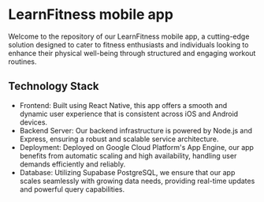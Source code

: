 # LearnFitness mobile app

Welcome to the repository of our LearnFitness mobile app, a cutting-edge solution designed to cater to fitness enthusiasts and individuals looking to enhance their physical well-being through structured and engaging workout routines.

## Technology Stack

- Frontend: Built using React Native, this app offers a smooth and dynamic user experience that is consistent across iOS and Android devices.
- Backend Server: Our backend infrastructure is powered by Node.js and Express, ensuring a robust and scalable service architecture.
- Deployment: Deployed on Google Cloud Platform's App Engine, our app benefits from automatic scaling and high availability, handling user demands efficiently and reliably.
- Database: Utilizing Supabase PostgreSQL, we ensure that our app scales seamlessly with growing data needs, providing real-time updates and powerful query capabilities.
